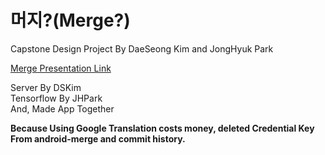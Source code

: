 # 머지?(Merge?)
Capstone Design Project By DaeSeong Kim and JongHyuk Park  

[Merge Presentation Link]([http://www.ideaboom.net/page/project_detail.php?seq=2155](https://www.ideaboom.net/project/project/view?seq=922))

Server By DSKim  
Tensorflow By JHPark  
And, Made App Together  

__Because Using Google Translation costs money, deleted Credential Key From android-merge and commit history.__
